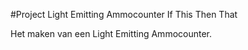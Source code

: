 #Project Light Emitting Ammocounter
If This Then That

Het maken van een Light Emitting Ammocounter.



